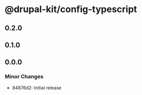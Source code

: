 # @drupal-kit/config-typescript

## 0.2.0

## 0.1.0

## 0.0.0

### Minor Changes

- 84876d2: Initial release
